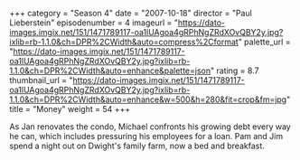 +++
category = "Season 4"
date = "2007-10-18"
director = "Paul Lieberstein"
episodenumber = 4
imageurl = "https://dato-images.imgix.net/151/1471789117-oa1lUAgoa4gRPhNgZRdXOvQBY2y.jpg?ixlib=rb-1.1.0&ch=DPR%2CWidth&auto=compress%2Cformat"
palette_url = "https://dato-images.imgix.net/151/1471789117-oa1lUAgoa4gRPhNgZRdXOvQBY2y.jpg?ixlib=rb-1.1.0&ch=DPR%2CWidth&auto=enhance&palette=json"
rating = 8.7
thumbnail_url = "https://dato-images.imgix.net/151/1471789117-oa1lUAgoa4gRPhNgZRdXOvQBY2y.jpg?ixlib=rb-1.1.0&ch=DPR%2CWidth&auto=enhance&w=500&h=280&fit=crop&fm=jpg"
title = "Money"
weight = 54
+++

As Jan renovates the condo, Michael confronts his growing debt every way he can, which includes pressuring his employees for a loan. Pam and Jim spend a night out on Dwight's family farm, now a bed and breakfast.